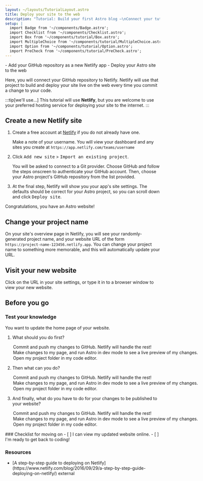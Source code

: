 ```yaml
---
layout: ~/layouts/TutorialLayout.astro
title: Deploy your site to the web
description: "Tutorial: Build your first Astro blog —\nConnect your tutorial project's GitHub repo to Netlify and deploy to the web"
setup: |
  import Badge from '~/components/Badge.astro';
  import Checklist from '~/components/Checklist.astro';
  import Box from '~/components/tutorial/Box.astro';
  import MultipleChoice from '~/components/tutorial/MultipleChoice.astro';
  import Option from '~/components/tutorial/Option.astro';
  import PreCheck from '~/components/tutorial/PreCheck.astro';
---
```


<PreCheck>
  - Add your GitHub repository as a new Netlify app
  - Deploy your Astro site to the web
</PreCheck>

Here, you will connect your GitHub repository to Netlify. Netlify will use that project to build and deploy your site live on the web every time you commit a change to your code. 

:::tip[we'll use...]
This tutorial will use **Netlify**, but you are welcome to use your preferred hosting service for deploying your site to the internet.
:::

## Create a new Netlify site

1. Create a free account at [Netlify](https://netlify.com) if you do not already have one.

    Make a note of your username. You will view your dashboard and any sites you create at `https://app.netlify.com/teams/username`

2. Click <kbd>Add new site</kbd> > <kbd>Import an existing project</kbd>.

    You will be asked to connect to a Git provider. Choose GitHub and follow the steps onscreen to authenticate your GitHub account. Then, choose your Astro project's GitHub repository from the list provided.

3. At the final step, Netlify will show you your app's site settings. The defaults should be correct for your Astro project, so you can scroll down and click <kbd>Deploy site</kbd>.

Congratulations, you have an Astro website!

## Change your project name

On your site's overview page in Netlify, you will see your randomly-generated project name, and your website URL of the form `https://project-name-123456.netlify.app`. You can change your project name to something more memorable, and this will automatically update your URL.

## Visit your new website

Click on the URL in your site settings, or type it in to a browser window to view your new website.

## Before you go

<Box icon="question-mark">

### Test your knowledge

You want to update the home page of your website.

1. What should you do first?

    <MultipleChoice>
      <Option>
        Commit and push my changes to GitHub. Netlify will handle the rest!
      </Option>
      <Option>
        Make changes to my page, and run Astro in dev mode to see a live preview of my changes.
      </Option>
      <Option isCorrect>
        Open my project folder in my code editor.
      </Option>
    </MultipleChoice>

2. Then what can you do?

    <MultipleChoice>
      <Option>
        Commit and push my changes to GitHub. Netlify will handle the rest!
      </Option>
      <Option isCorrect>
        Make changes to my page, and run Astro in dev mode to see a live preview of my changes.
      </Option>
      <Option>
        Open my project folder in my code editor.
      </Option>
    </MultipleChoice>

3. And finally, what do you have to do for your changes to be published to your website?

    <MultipleChoice>
      <Option isCorrect>
        Commit and push my changes to GitHub. Netlify will handle the rest!
      </Option>
      <Option>
        Make changes to my page, and run Astro in dev mode to see a live preview of my changes.
      </Option>
      <Option>
        Open my project folder in my code editor.
      </Option>
    </MultipleChoice>
</Box>

<Box icon="check-list">
### Checklist for moving on

<Checklist>
- [ ] I can view my updated website online.
- [ ] I'm ready to get back to coding!
</Checklist>
</Box>

### Resources

- <p>[A step-by-step guide to deploying on Netlify](https://www.netlify.com/blog/2016/09/29/a-step-by-step-guide-deploying-on-netlify/) <Badge>external</Badge></p>
